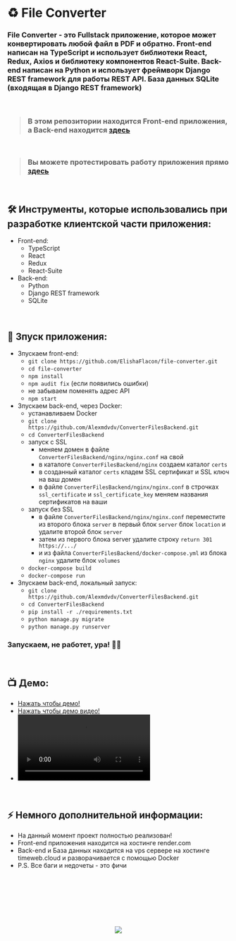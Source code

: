 <h1> 
     ♻️ File Converter
</h1>

<h3>
File Converter - это Fullstack приложение, которое может конвертировать любой файл в PDF и обратно. Front-end написан на TypeScript и использует библиотеки React, Redux, Axios и библиотеку компонентов React-Suite. Back-end написан на Python и использует фреймворк Django REST framework для работы REST API. База данных SQLite (входящая в Django REST framework)

</br>
</br>
</br>

> В этом репозитории находится Front-end приложения, а Back-end находится <a href="https://github.com/Alexmdvdv/ConverterFilesBackend/">здесь</a>

</br>

> Вы можете протестировать работу приложения прямо <a href="https://file-converter.ru/">здесь</a>
</h3>



</br>



<h2>
  🛠️ Инструменты, которые использовались при разработке клиентской части приложения:
</h2>

- Front-end:
     - TypeScript
     - React
     - Redux
     - React-Suite
- Back-end:
     - Python
     - Django REST framework
     - SQLite




</br>



<h2>
  🚀 Зпуск приложения:
</h2>

- Зпускаем front-end:
    - `git clone https://github.com/ElishaFlacon/file-converter.git`
     - `cd file-converter`
     - `npm install`
     - `npm audit fix` (если появились ошибки)
     - не забываем поменять адрес API
     - `npm start`
- Зпускаем back-end, через Docker:
     - устанавливаем Docker
     - `git clone https://github.com/Alexmdvdv/ConverterFilesBackend.git`
     - `cd ConverterFilesBackend`
     - запуск с SSL
          - меняем домен в файле `ConverterFilesBackend/nginx/nginx.conf` на свой
          - в каталоге `ConverterFilesBackend/nginx` создаем каталог `certs`
          - в созданный каталог  `certs` кладем SSL сертификат и SSL ключ на ваш домен
          - в файле `ConverterFilesBackend/nginx/nginx.conf` в строчках `ssl_certificate` и `ssl_certificate_key` меняем названия сертификатов на ваши
     - запуск без SSL
          - в файле `ConverterFilesBackend/nginx/nginx.conf` переместите из второго блока `server` в первый блок `server` блок `location` и  удалите второй блок `server`
          - затем из первого блока server удалите строку `return 301 https://.../`
          - и из файла `ConverterFilesBackend/docker-compose.yml` из блока `nginx` удалите блок `volumes`
     - `docker-compose build`
     - `docker-compose run`
- Зпускаем back-end, локальный запуск:
     - `git clone https://github.com/Alexmdvdv/ConverterFilesBackend.git`
     - `cd ConverterFilesBackend`
     - `pip install -r ./requirements.txt`
     - `python manage.py migrate`
     - `python manage.py runserver`
     

<h3>
    Запускаем, не работет, ура! 🗿🚬
</h3>



</br>



<h2>
 📺 Демо:
</h2>

- <a href="https://file-converter.ru/">Нажать чтобы демо!</a>
- <a href="https://github.com/ElishaFlacon/file-converter/assets/83610362/91920ed0-759a-443a-b5b4-1465eb6ad2bc">Нажать чтобы демо видео!</a>
- <video src="https://github.com/ElishaFlacon/file-converter/assets/83610362/91920ed0-759a-443a-b5b4-1465eb6ad2bc" />



</br>



<h2>
⚡ Немного дополнительной информации:
</h2>

- На данный момент проект полностью реализован!
- Front-end приложения находится на хостинге render.com
- Back-end и База данных находится на vps сервере на хостингe timeweb.cloud и разворачивается с помощью Docker
- P.S. Все баги и недочеты - это фичи




<br/>
<br/>
<br/>
<br/>
<br/>
<br/>



<p align="center">
  <img src="https://capsule-render.vercel.app/api?type=waving&color=d179b8&height=64&section=footer"/>
</p>
